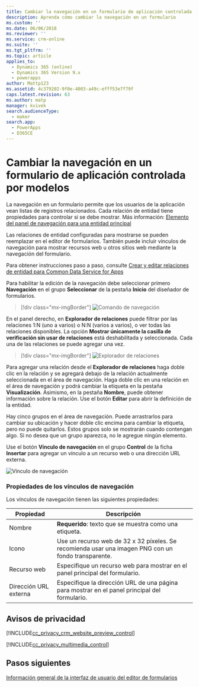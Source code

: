 ```yaml
---
title: Cambiar la navegación en un formulario de aplicación controlada por modelos en PowerApps | MicrosoftDocs
description: Aprenda cómo cambiar la navegación en un formulario
ms.custom: ''
ms.date: 06/06/2018
ms.reviewer: ''
ms.service: crm-online
ms.suite: ''
ms.tgt_pltfrm: ''
ms.topic: article
applies_to:
  - Dynamics 365 (online)
  - Dynamics 365 Version 9.x
  - powerapps
author: Mattp123
ms.assetid: 4c379202-9f0e-4003-a49c-efff53e7f79f
caps.latest.revision: 63
ms.author: matp
manager: kvivek
search.audienceType:
  - maker
search.app:
  - PowerApps
  - D365CE
---
```

# <a name="change-navigation-within-a-model-driven-app-form"></a>Cambiar la navegación en un formulario de aplicación controlada por modelos

 La navegación en un formulario permite que los usuarios de la aplicación vean listas de registros relacionados. Cada relación de entidad tiene propiedades para controlar si se debe mostrar. Más información: [Elemento del panel de navegación para una entidad principal](../common-data-service/create-edit-1n-relationships-solution-explorer.md#navigation-pane-item-for-primary-entity)  
  
 Las relaciones de entidad configuradas para mostrarse se pueden reemplazar en el editor de formularios. También puede incluir vínculos de navegación para mostrar recursos web u otros sitios web mediante la navegación del formulario.  
  
 Para obtener instrucciones paso a paso, consulte [Crear y editar relaciones de entidad para Common Data Service for Apps](../common-data-service/create-edit-entity-relationships.md)  
  
 Para habilitar la edición de la navegación debe seleccionar primero **Navegación** en el grupo **Seleccionar** de la pestaña **Inicio** del diseñador de formularios.  
 
> [!div class="mx-imgBorder"] 
> ![Comando de navegación](media/navigation-command.png)
 
 En el panel derecho, en **Explorador de relaciones** puede filtrar por las relaciones 1:N (uno a varios) o N:N (varios a varios), o ver todas las relaciones disponibles. La opción **Mostrar únicamente la casilla de verificación sin usar de relaciones** está deshabilitada y seleccionada. Cada una de las relaciones se puede agregar una vez.  
 
 > [!div class="mx-imgBorder"] 
 > ![Explorador de relaciones](media/relationship-explorer.png)

 Para agregar una relación desde el **Explorador de relaciones** haga doble clic en la relación y se agregará debajo de la relación actualmente seleccionada en el área de navegación. Haga doble clic en una relación en el área de navegación y podrá cambiar la etiqueta en la pestaña **Visualización**. Asimismo, en la pestaña **Nombre**, puede obtener información sobre la relación. Use el botón **Editar** para abrir la definición de la entidad.  
  
 Hay cinco grupos en el área de navegación. Puede arrastrarlos para cambiar su ubicación y hacer doble clic encima para cambiar la etiqueta, pero no puede quitarlos. Estos grupos solo se mostrarán cuando contengan algo. Si no desea que un grupo aparezca, no le agregue ningún elemento.  
  
 Use el botón **Vínculo de navegación** en el grupo **Control** de la ficha **Insertar** para agregar un vínculo a un recurso web o una dirección URL externa.  
 
 ![Vínculo de navegación](media/navigation-link.png)
 
<a name="BKMK_NavigationLinkProperties"></a>   
### <a name="navigation-link-properties"></a>Propiedades de los vínculos de navegación  
 Los vínculos de navegación tienen las siguientes propiedades:  
  
|Propiedad|Descripción|  
|--------------|-----------------|  
|Nombre|**Requerido**: texto que se muestra como una etiqueta.|  
|Icono|Use un recurso web de 32 x 32 píxeles. Se recomienda usar una imagen PNG con un fondo transparente.|  
|Recurso web|Especifique un recurso web para mostrar en el panel principal del formulario.|  
|Dirección URL externa|Especifique la dirección URL de una página para mostrar en el panel principal del formulario.|  

<a name="BKMK_PrivacyNotices"></a>   

## <a name="privacy-notices"></a>Avisos de privacidad  
 [!INCLUDE[cc_privacy_crm_website_preview_control](../../includes/cc-privacy-crm-website-preview-control.md)]    
  
 [!INCLUDE[cc_privacy_multimedia_control](../../includes/cc-privacy-multimedia-control.md)]  

## <a name="next-steps"></a>Pasos siguientes

[Información general de la interfaz de usuario del editor de formularios](form-editor-user-interface-legacy.md)

